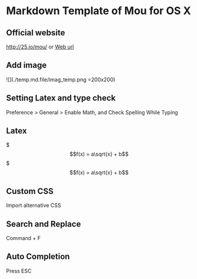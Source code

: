Markdown Template of Mou for OS X
====

Official website
----
<http://25.io/mou/> or [Web url](http://25.io/mou/)

Add image
----
![](./temp.md.file/imag_temp.png =200x200)

Setting Latex and type check 
----
Preference > General > Enable Math, and Check Spelling While Typing

Latex
----
$$$f(x) = a\sqrt{x} + b$$$
$$f(x) = a\sqrt{x} + b$$

Custom CSS
----
Import alternative CSS 

Search and Replace
----
Command + F

Auto Completion
----
Press ESC 

